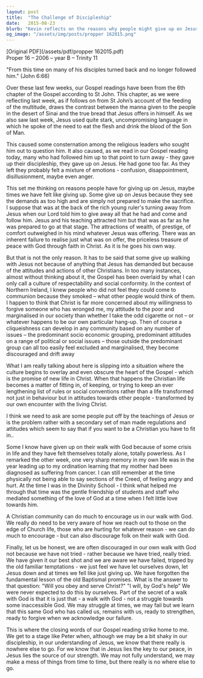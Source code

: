 ```yaml
---
layout: post
title:  "The Challenge of Discipleship"
date:   2015-08-23
blurb: "Kevin reflects on the reasons why people might give up on Jesus, drawing from the Gospel of John 6:66. He discusses the high demands of discipleship, the negative influence of other Christians' attitudes, and personal crises that test faith. The sermon emphasizes the importance of community support and the understanding that walking with God is not a solitary struggle but a journey with divine assistance."
og_image: "/assets/img/posts/propper 162015.png"
---
```

[Original PDF](/assets/pdf/propper 162015.pdf)    
Proper 16 – 2006 – year B – Trinity 11

"From this time on many of his disciples turned back and no longer followed him." (John 6:66)

Over these last few weeks, our Gospel readings have been from the 6th chapter of the Gospel according to St John. This chapter, as we were reflecting last week, as if follows on from St John’s account of the feeding of the multitude, draws the contrast between the manna given to the people in the desert of Sinai and the true bread that Jesus offers in himself. As we also saw last week, Jesus used quite stark, uncompromising language in which he spoke of the need to eat the flesh and drink the blood of the Son of Man.

This caused some consternation among the religious leaders who sought him out to question him. It also caused, as we read in our Gospel reading today, many who had followed him up to that point to turn away - they gave up their discipleship, they gave up on Jesus. He had gone too far. As they left they probably felt a mixture of emotions - confusion, disappointment, disillusionment, maybe even anger.

This set me thinking on reasons people have for giving up on Jesus, maybe times we have felt like giving up. Some give up on Jesus because they see the demands as too high and are simply not prepared to make the sacrifice. I suppose that was at the back of the rich young ruler's turning away from Jesus when our Lord told him to give away all that he had and come and follow him. Jesus and his teaching attracted him but that was as far as he was prepared to go at that stage. The attractions of wealth, of prestige, of comfort outweighed in his mind whatever Jesus was offering. There was an inherent failure to realise just what was on offer, the priceless treasure of peace with God through faith in Christ. As it is he goes his own way.

But that is not the only reason. It has to be said that some give up walking with Jesus not because of anything that Jesus has demanded but because of the attitudes and actions of other Christians. In too many instances, almost without thinking about it, the Gospel has been overlaid by what I can only call a culture of respectability and social conformity. In the context of Northern Ireland, I knew people who did not feel they could come to communion because they smoked – what other people would think of them. I happen to think that Christ is far more concerned about my willingness to forgive someone who has wronged me, my attitude to the poor and marginalised in our society than whether I take the odd cigarette or not – or whatever happens to be our own particular hang-up. Then of course a cliqueishness can develop in any community based on any number of issues – the predominant socio economic grouping, predominant attitudes on a range of political or social issues – those outside the predominant group can all too easily feel excluded and marginalised, they become discouraged and drift away

What I am really talking about here is slipping into a situation where the culture begins to overlay and even obscure the heart of the Gospel - which is the promise of new life in Christ. When that happens the Christian life becomes a matter of fitting in, of keeping, or trying to keep an ever lengthening list of rules or social conventions rather than a life transformed not just in behaviour but in attitudes towards other people - transformed by our own encounter with the living Christ.

I think we need to ask are some people put off by the teachings of Jesus or is the problem rather with a secondary set of man made regulations and attitudes which seem to say that if you want to be a Christian you have to fit in..

Some I know have given up on their walk with God because of some crisis in life and they have felt themselves totally alone, totally powerless. As I remarked the other week, one very sharp memory in my own life was in the year leading up to my ordination learning that my mother had been diagnosed as suffering from cancer. I can still remember at the time physically not being able to say sections of the Creed, of feeling angry and hurt. At the time I was in the Divinity School - I think what helped me through that time was the gentle friendship of students and staff who mediated something of the love of God at a time when I felt little love towards him.

A Christian community can do much to encourage us in our walk with God. We really do need to be very aware of how we reach out to those on the edge of Church life, those who are hurting for whatever reason - we can do much to encourage - but can also discourage folk on their walk with God.

Finally, let us be honest, we are often discouraged in our own walk with God not because we have not tried - rather because we have tried, really tried. We have given it our best shot and we are aware we have failed, tripped by the old familiar temptations - we just feel we have let ourselves down, let Jesus down and at times we fell like just giving up. We have forgotten the fundamental lesson of the old Baptismal promises. What is the answer to that question: "Will you obey and serve Christ?" "I will, by God's help" We were never expected to do this by ourselves. Part of the secret of a walk with God is that it is just that - a walk with God - not a struggle towards some inaccessible God. We may struggle at times, we may fail but we learn that this same God who has called us, remains with us, ready to strengthen, ready to forgive when we acknowledge our failure.

This is where the closing words of our Gospel reading strike home to me. We get to a stage like Peter when, although we may be a bit shaky in our discipleship, in our understanding of Jesus, we know that there really is nowhere else to go. For we know that in Jesus lies the key to our peace, in Jesus lies the source of our strength. We may not fully understand, we may make a mess of things from time to time, but there really is no where else to go.
